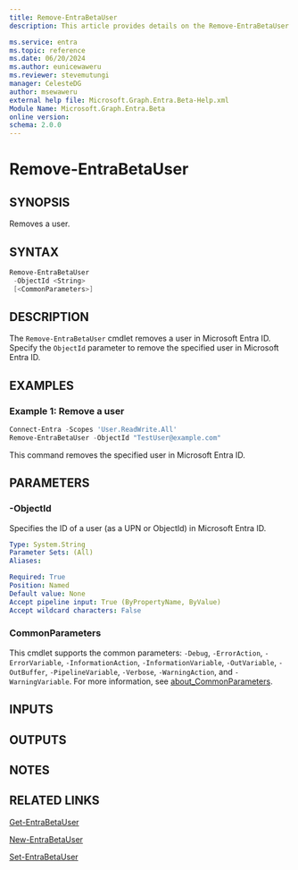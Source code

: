 ```yaml
---
title: Remove-EntraBetaUser
description: This article provides details on the Remove-EntraBetaUser command.

ms.service: entra
ms.topic: reference
ms.date: 06/20/2024
ms.author: eunicewaweru
ms.reviewer: stevemutungi
manager: CelesteDG
author: msewaweru
external help file: Microsoft.Graph.Entra.Beta-Help.xml
Module Name: Microsoft.Graph.Entra.Beta
online version:
schema: 2.0.0
---
```


# Remove-EntraBetaUser

## SYNOPSIS

Removes a user.

## SYNTAX

```powershell
Remove-EntraBetaUser 
 -ObjectId <String>
 [<CommonParameters>]
```

## DESCRIPTION

The `Remove-EntraBetaUser` cmdlet removes a user in Microsoft Entra ID. Specify the `ObjectId` parameter to remove the specified user in Microsoft Entra ID.

## EXAMPLES

### Example 1: Remove a user

```powershell
Connect-Entra -Scopes 'User.ReadWrite.All'
Remove-EntraBetaUser -ObjectId "TestUser@example.com"
```

This command removes the specified user in Microsoft Entra ID.

## PARAMETERS

### -ObjectId

Specifies the ID of a user (as a UPN or ObjectId) in Microsoft Entra ID.

```yaml
Type: System.String
Parameter Sets: (All)
Aliases:

Required: True
Position: Named
Default value: None
Accept pipeline input: True (ByPropertyName, ByValue)
Accept wildcard characters: False
```

### CommonParameters

This cmdlet supports the common parameters: `-Debug`, `-ErrorAction`, `-ErrorVariable`, `-InformationAction`, `-InformationVariable`, `-OutVariable`, `-OutBuffer`, `-PipelineVariable`, `-Verbose`, `-WarningAction`, and `-WarningVariable`. For more information, see [about_CommonParameters](https://go.microsoft.com/fwlink/?LinkID=113216).

## INPUTS

## OUTPUTS

## NOTES

## RELATED LINKS

[Get-EntraBetaUser](Get-EntraBetaUser.md)

[New-EntraBetaUser](New-EntraBetaUser.md)

[Set-EntraBetaUser](Set-EntraBetaUser.md)

